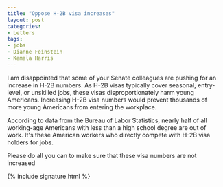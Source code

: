 ```yaml
---
title: "Oppose H-2B visa increases"
layout: post
categories:
- Letters
tags:
- jobs
- Dianne Feinstein
- Kamala Harris
---
```


I am disappointed that some of your Senate colleagues are pushing for an increase in H-2B numbers. As H-2B visas typically cover seasonal, entry-level, or unskilled jobs, these visas disproportionately harm young Americans. Increasing H-2B visa numbers would prevent thousands of more young Americans from entering the workplace.

According to data from the Bureau of Labor Statistics, nearly half of all working-age Americans with less than a high school degree are out of work. It's these American workers who directly compete with H-2B visa holders for jobs.

Please do all you can to make sure that these visa numbers are not increased

{% include signature.html %}
